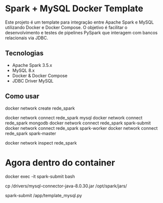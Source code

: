 # Spark + MySQL Docker Template

Este projeto é um template para integração entre Apache Spark e MySQL utilizando Docker e Docker Compose. O objetivo é facilitar o desenvolvimento e testes de pipelines PySpark que interagem com bancos relacionais via JDBC.

## Tecnologias

- Apache Spark 3.5.x
- MySQL 8.x
- Docker & Docker Compose
- JDBC Driver MySQL

## Como usar
docker network create rede_spark

docker network connect rede_spark mysql
docker network connect rede_spark mongodb
docker network connect rede_spark spark-submit
docker network connect rede_spark spark-worker
docker network connect rede_spark spark-master

docker network inspect rede_spark

# Agora dentro do container
docker exec -it spark-submit bash

cp /drivers/mysql-connector-java-8.0.30.jar /opt/spark/jars/

spark-submit /app/template_mysql.py

